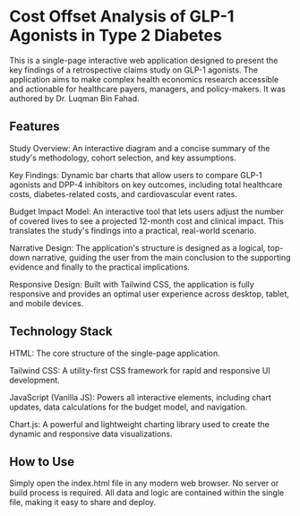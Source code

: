 # Cost Offset Analysis of GLP-1 Agonists in Type 2 Diabetes
This is a single-page interactive web application designed to present the key findings of a retrospective claims study on GLP-1 agonists. The application aims to make complex health economics research accessible and actionable for healthcare payers, managers, and policy-makers. It was authored by Dr. Luqman Bin Fahad.

## Features
Study Overview: An interactive diagram and a concise summary of the study's methodology, cohort selection, and key assumptions.

Key Findings: Dynamic bar charts that allow users to compare GLP-1 agonists and DPP-4 inhibitors on key outcomes, including total healthcare costs, diabetes-related costs, and cardiovascular event rates.

Budget Impact Model: An interactive tool that lets users adjust the number of covered lives to see a projected 12-month cost and clinical impact. This translates the study's findings into a practical, real-world scenario.

Narrative Design: The application's structure is designed as a logical, top-down narrative, guiding the user from the main conclusion to the supporting evidence and finally to the practical implications.

Responsive Design: Built with Tailwind CSS, the application is fully responsive and provides an optimal user experience across desktop, tablet, and mobile devices.

## Technology Stack
HTML: The core structure of the single-page application.

Tailwind CSS: A utility-first CSS framework for rapid and responsive UI development.

JavaScript (Vanilla JS): Powers all interactive elements, including chart updates, data calculations for the budget model, and navigation.

Chart.js: A powerful and lightweight charting library used to create the dynamic and responsive data visualizations.

## How to Use
Simply open the index.html file in any modern web browser. No server or build process is required. All data and logic are contained within the single file, making it easy to share and deploy.
